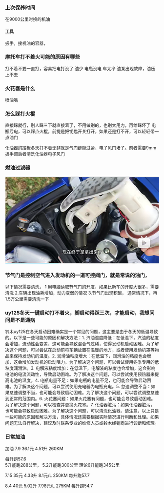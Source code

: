 
### 上次保养时间
在9000公里时换的机油

#### 工具
扳手，接机油的容器，



### 摩托车打不着火可能的原因有哪些
打不着不要一直打，容易把电打没了
油少
电瓶没电
车太冷
油泵出现故障，油压上不去


### 火花塞是什么

喷油嘴

### 怎么踩打火棍
直接踩就行，别人踩三下就直接着了，不用做别的，也别太用力，再给踩坏了
电瓶亏电，可以踩点火棍，前提是把钥匙开关打开，如果还是打不开，可以轻轻带一点油门

化油器的踏板冬天打不着无非就是气门缝隙过紧，电子风门堵了。前者需要9mm扳手调后者清洗化油器电子风门


### 燃油过滤器
![alt text](assets/image.png)

### 节气门是控制空气进入发动机的一道可控阀门，就是常说的油门，
以下情况需要清洗，
1.用电脑读取节气门的开度，如果比新车的开度大很多，需要清洗
2.车辆出现油耗增加，动力变弱的情况
3.节气门出现积碳，
通常情况下，再1.5万公里需要清洗一下

### uy125冬天一键启动打不着火，脚启动得踩三次，才能启动，我想问问是不是通病
铃木uy125在冬天启动困难确实是一个常见的问题，这主要是由于冬天的低温导致的。以下是一些可能的原因和解决方法：1. 汽油温度降低：在低温下，汽油的粘度会增加，流动性会变差，这可能会导致混合气过稀，使得发动机启动困难。为了解决这个问题，可以尝试在启动前将车辆放置在温暖的地方，或者使用发动机罩等物品来保持发动机的温度。2. 润滑油粘度增大：在低温下，润滑油的粘度也会增加，这会增加发动机的启动阻力。为了解决这个问题，可以尝试使用冬季专用的低粘度润滑油。3. 电解液粘度增加：在低温下，电解液的粘度也会增加，这会影响电池的电流流动性，导致启动困难。为了解决这个问题，可以尝试使用预热器来提高电池的温度。4. 电瓶电量不足：如果电瓶的电量不足，也可能会导致启动困难。为了解决这个问题，可以尝试使用充电器为电瓶充电。5. 怠速调整不当：如果怠速调整不当，也可能会导致启动困难。为了解决这个问题，可以尝试调整怠速到正常的范围内。6. 火花塞问题：如果火花塞有问题，也可能会导致启动困难。为了解决这个问题，可以检查并更换火花塞。7. 化油器脏污：如果化油器脏污，也可能会导致启动困难。为了解决这个问题，可以清洗化油器。请注意，以上只是一些可能的原因和解决方法，具体情况还需要根据实际情况进行判断和处理。如果问题无法自行解决，建议及时联系专业的维修人员或铃木经销商进行诊断和修理。

### 日常加油
加油
7.9
36.1元 4.51升 260KM    

每升跑57.6  
5升能跑288公里，
5.2升能跑300公里
理论6升能跑345公里

7.15
35元 4.33升 8.1元/L  250KM
每升跑57.7


8.4
40元 5.02升 7.98元/L  275KM
每升跑54.7
